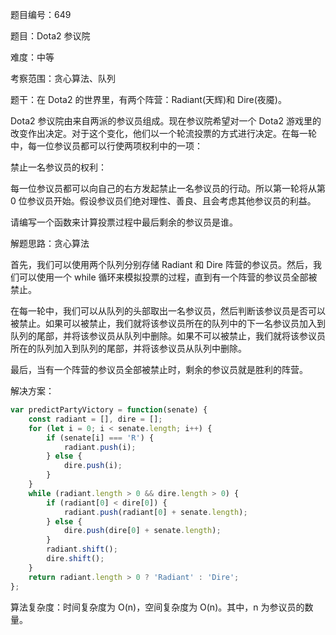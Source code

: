 题目编号：649

题目：Dota2 参议院

难度：中等

考察范围：贪心算法、队列

题干：在 Dota2 的世界里，有两个阵营：Radiant(天辉)和 Dire(夜魇)。

Dota2 参议院由来自两派的参议员组成。现在参议院希望对一个 Dota2 游戏里的改变作出决定。对于这个变化，他们以一个轮流投票的方式进行决定。在每一轮中，每一位参议员都可以行使两项权利中的一项：

禁止一名参议员的权利：

每一位参议员都可以向自己的右方发起禁止一名参议员的行动。所以第一轮将从第 0 位参议员开始。假设参议员们绝对理性、善良、且会考虑其他参议员的利益。

请编写一个函数来计算投票过程中最后剩余的参议员是谁。

解题思路：贪心算法

首先，我们可以使用两个队列分别存储 Radiant 和 Dire 阵营的参议员。然后，我们可以使用一个 while 循环来模拟投票的过程，直到有一个阵营的参议员全部被禁止。

在每一轮中，我们可以从队列的头部取出一名参议员，然后判断该参议员是否可以被禁止。如果可以被禁止，我们就将该参议员所在的队列中的下一名参议员加入到队列的尾部，并将该参议员从队列中删除。如果不可以被禁止，我们就将该参议员所在的队列加入到队列的尾部，并将该参议员从队列中删除。

最后，当有一个阵营的参议员全部被禁止时，剩余的参议员就是胜利的阵营。

解决方案：

```javascript
var predictPartyVictory = function(senate) {
    const radiant = [], dire = [];
    for (let i = 0; i < senate.length; i++) {
        if (senate[i] === 'R') {
            radiant.push(i);
        } else {
            dire.push(i);
        }
    }
    while (radiant.length > 0 && dire.length > 0) {
        if (radiant[0] < dire[0]) {
            radiant.push(radiant[0] + senate.length);
        } else {
            dire.push(dire[0] + senate.length);
        }
        radiant.shift();
        dire.shift();
    }
    return radiant.length > 0 ? 'Radiant' : 'Dire';
};
```

算法复杂度：时间复杂度为 O(n)，空间复杂度为 O(n)。其中，n 为参议员的数量。